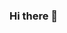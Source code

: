 ### Hi there 👋

<!--
**Omarkhadaffi/Omarkhadaffi** is a ✨ _special_ ✨ repository because its `README.md` (this file) appears on your GitHub profile.

Here are some ideas to get you started:

- 🔭 I’m currently working on Web Projects
- 🌱 I’m currently learning JavaScript & Python
- 👯 I’m looking to collaborate on Web Projects
- 🤔 I’m looking for help with Javascripting
- 💬 Ask me about Computer Software
- 📫 How to reach me: khadaffiomar@gmail.com
- 😄 Pronouns: He (lol)
- ⚡ Fun fact: I sat 8hours a day!
-->
